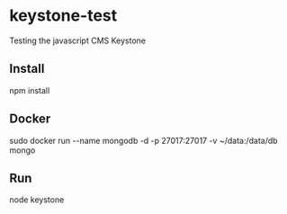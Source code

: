 # keystone-test
Testing the javascript CMS Keystone


## Install
npm install

## Docker
sudo docker run --name mongodb -d -p 27017:27017 -v ~/data:/data/db mongo

## Run
node keystone
